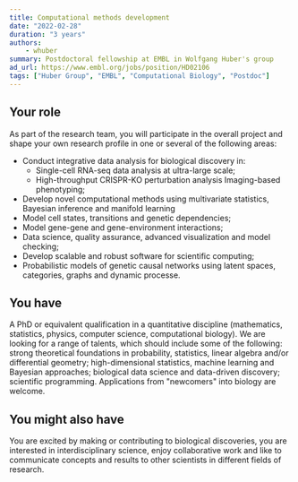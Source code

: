 ```yaml
---
title: Computational methods development
date: "2022-02-28"
duration: "3 years"
authors:
    - whuber
summary: Postdoctoral fellowship at EMBL in Wolfgang Huber's group
ad_url: https://www.embl.org/jobs/position/HD02106
tags: ["Huber Group", "EMBL", "Computational Biology", "Postdoc"]
---
```


## Your role

As part of the research team, you will participate in the overall project and shape your own research profile in one or several of the following areas:

* Conduct integrative data analysis for biological discovery in: 
    * Single-cell RNA-seq data analysis at ultra-large scale;
    * High-throughput CRISPR-KO perturbation analysis Imaging-based phenotyping;
* Develop novel computational methods using multivariate statistics, Bayesian inference and manifold learning
* Model cell states, transitions and genetic dependencies; 
* Model gene-gene and gene-environment interactions; 
* Data science, quality assurance, advanced visualization and model checking; 
* Develop scalable and robust software for scientific computing; 
* Probabilistic models of genetic causal networks using latent spaces, categories, graphs and dynamic processe. 


## You have

A PhD or equivalent qualification in a quantitative discipline (mathematics, statistics, physics, computer science, computational biology). We are looking for a range of talents, which should include some of the following: strong theoretical foundations in probability, statistics, linear algebra and/or differential geometry; high-dimensional statistics, machine learning and Bayesian approaches; biological data science and data-driven discovery; scientific programming. Applications from "newcomers" into biology are welcome.


## You might also have

You are excited by making or contributing to biological discoveries, you are interested in interdisciplinary science, enjoy collaborative work and like to communicate concepts and results to other scientists in different fields of research.

